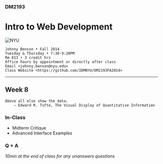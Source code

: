 ### DM2193

# Intro to Web Development

![NYU](http://j-hnnybens-n.com/capture/imami.png)

    Johnny Benson • Fall 2014
    Tuesday & Thursday • 7:30-9:20PM
    Rm 813 • 3 credit hrs
    Office hours by appointment or directly after class
    Email <johnny.benson@nyu.edu>
    Class Website <https://github.com/IDMNYU/DM2193FA2014>

---

## Week 8

    Above all else show the data.
        ― Edward R. Tufte, The Visual Display of Quantitative Information

### In-Class
* Midterm Critique
* Advanced Interface Examples

### Q + A
*10min at the end of class for any unanswers questions*
